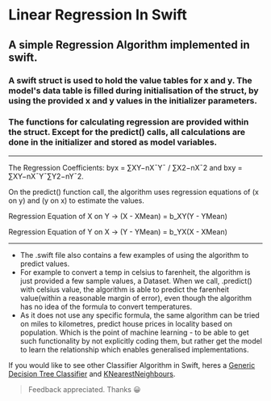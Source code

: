 # Linear Regression In Swift

## A simple Regression Algorithm implemented in swift. 
### A swift struct is used to hold the value tables for x and y. The model's data table is filled during initialisation of the struct, by using the provided x and y values in the initializer parameters.
### The functions for calculating regression are provided within the struct. Except for the predict() calls, all calculations are done in the initializer and stored as model variables.
- - -
The Regression Coefficients: byx = ∑XY−nX¯Y¯ / ∑X2−nX¯2 and bxy = ∑XY−nX¯Y¯∑Y2−nY¯2.                                       

On the predict() function call, the algorithm uses regression equations of (x on y) and (y on x) to estimate the values. 

Regression Equation of X on Y -> (X - XMean) = b_XY(Y - YMean)                                                                

Regression Equation of Y on X -> (Y - YMean) = b_YX(X - XMean)
- - -
* The .swift file also contains a few examples of using the algorithm to predict values. 
* For example to convert a temp in celsius to farenheit, the algorithm is just provided a few sample values, a Dataset. When we call, .predict() with celsius value, the algorithm is able to predict the farenheit value(within a reasonable margin of error), even though the algorithm has no idea of the formula to convert temperatures. 
* As it does not use any specific formula, the same algorithm can be tried on miles to kilometres, predict house prices in locality based on population. Which is the point of machine learning - to be able to get such functionality by not explicitly coding them, but rather get the model to learn the relationship which enables generalised implementations.

If you would like to see other Classifier Algorithm in Swift, heres a [Generic Decision Tree Classifier](https://github.com/mdsahilak/DecisionTreeClassifier) and [KNearestNeighbours](https://github.com/mdsahilak/KNearestNeighbour).

> Feedback appreciated. Thanks 😀
